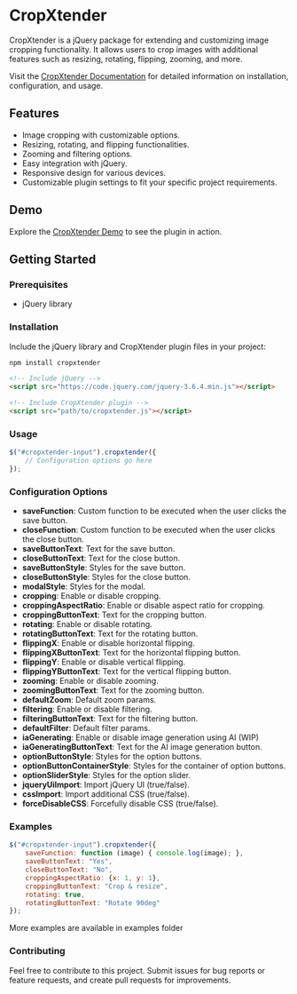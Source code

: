# CropXtender

CropXtender is a jQuery package for extending and customizing image cropping functionality. It allows users to crop images with additional features such as resizing, rotating, flipping, zooming, and more.

Visit the [CropXtender Documentation](https://cropxtender.netlify.app/docs.html) for detailed information on installation, configuration, and usage.

## Features

- Image cropping with customizable options.
- Resizing, rotating, and flipping functionalities.
- Zooming and filtering options.
- Easy integration with jQuery.
- Responsive design for various devices.
- Customizable plugin settings to fit your specific project requirements.

## Demo

Explore the [CropXtender Demo](https://cropxtender.netlify.app/editor.html) to see the plugin in action.


## Getting Started

### Prerequisites

- jQuery library

### Installation

Include the jQuery library and CropXtender plugin files in your project:

```bash
npm install cropxtender
```
```html
<!-- Include jQuery -->
<script src="https://code.jquery.com/jquery-3.6.4.min.js"></script>

<!-- Include CropXtender plugin -->
<script src="path/to/cropxtender.js"></script>
```

### Usage

```javascript
$("#cropxtender-input").cropxtender({
    // Configuration options go here
});
```

### Configuration Options

- **saveFunction**: Custom function to be executed when the user clicks the save button.
- **closeFunction**: Custom function to be executed when the user clicks the close button.
- **saveButtonText**: Text for the save button.
- **closeButtonText**: Text for the close button.
- **saveButtonStyle**: Styles for the save button.
- **closeButtonStyle**: Styles for the close button.
- **modalStyle**: Styles for the modal.
- **cropping**: Enable or disable cropping.
- **croppingAspectRatio**: Enable or disable aspect ratio for cropping.
- **croppingButtonText**: Text for the cropping button.
- **rotating**: Enable or disable rotating.
- **rotatingButtonText**: Text for the rotating button.
- **flippingX**: Enable or disable horizontal flipping.
- **flippingXButtonText**: Text for the horizontal flipping button.
- **flippingY**: Enable or disable vertical flipping.
- **flippingYButtonText**: Text for the vertical flipping button.
- **zooming**: Enable or disable zooming.
- **zoomingButtonText**: Text for the zooming button.
- **defaultZoom**: Default zoom params.
- **filtering**: Enable or disable filtering.
- **filteringButtonText**: Text for the filtering button.
- **defaultFilter**: Default filter params.
- **iaGenerating**: Enable or disable image generation using AI (WIP)
- **iaGeneratingButtonText**: Text for the AI image generation button.
- **optionButtonStyle**: Styles for the option buttons.
- **optionButtonContainerStyle**: Styles for the container of option buttons.
- **optionSliderStyle**: Styles for the option slider.
- **jqueryUiImport**: Import jQuery UI (true/false).
- **cssImport**: Import additional CSS (true/false).
- **forceDisableCSS**: Forcefully disable CSS (true/false).

### Examples

```javascript
$("#cropxtender-input").cropxtender({
    saveFunction: function (image) { console.log(image); },
    saveButtonText: "Yes",
    closeButtonText: "No",
    croppingAspectRatio: {x: 1, y: 1},
    croppingButtonText: "Crop & resize",
    rotating: true,
    rotatingButtonText: "Rotate 90deg"
});
```

More examples are available in examples folder

### Contributing

Feel free to contribute to this project. Submit issues for bug reports or feature requests, and create pull requests for improvements.

